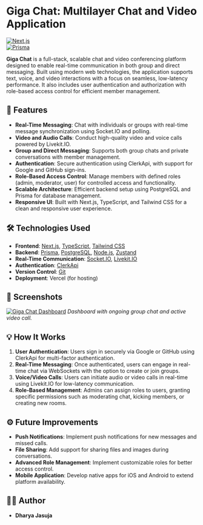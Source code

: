 # Giga Chat: Multilayer Chat and Video Application


[![Next.js](https://img.shields.io/badge/Next.js-Framework-blue)](https://nextjs.org/)  
[![Prisma](https://img.shields.io/badge/Prisma-ORM-green)](https://www.prisma.io/)

**Giga Chat** is a full-stack, scalable chat and video conferencing platform designed to enable real-time communication in both group and direct messaging. Built using modern web technologies, the application supports text, voice, and video interactions with a focus on seamless, low-latency performance. It also includes user authentication and authorization with role-based access control for efficient member management.

## 🚀 Features

- **Real-Time Messaging**: Chat with individuals or groups with real-time message synchronization using Socket.IO and polling.
- **Video and Audio Calls**: Conduct high-quality video and voice calls powered by Livekit.IO.
- **Group and Direct Messaging**: Supports both group chats and private conversations with member management.
- **Authentication**: Secure authentication using ClerkApi, with support for Google and GitHub sign-ins.
- **Role-Based Access Control**: Manage members with defined roles (admin, moderator, user) for controlled access and functionality.
- **Scalable Architecture**: Efficient backend setup using PostgreSQL and Prisma for database management.
- **Responsive UI**: Built with Next.js, TypeScript, and Tailwind CSS for a clean and responsive user experience.

## 🛠️ Technologies Used

- **Frontend**: [Next.js](https://nextjs.org/), [TypeScript](https://www.typescriptlang.org/), [Tailwind CSS](https://tailwindcss.com/)
- **Backend**: [Prisma](https://www.prisma.io/), [PostgreSQL](https://www.postgresql.org/), [Node.js](https://nodejs.org/), [Zustand](https://github.com/pmndrs/zustand)
- **Real-Time Communication**: [Socket.IO](https://socket.io/), [Livekit.IO](https://livekit.io/)
- **Authentication**: [ClerkApi](https://clerk.dev/)
- **Version Control**: [Git](https://git-scm.com/)
- **Deployment**: Vercel (for hosting)

## 📸 Screenshots

[![Giga Chat Dashboard](https://img.youtube.com/vi/9-e4kJ1uVPs)](https://www.youtube.com/watch?v=9-e4kJ1uVPs)
*Dashboard with ongoing group chat and active video call.*


## 💡 How It Works

1. **User Authentication**: Users sign in securely via Google or GitHub using ClerkApi for multi-factor authentication.
2. **Real-Time Messaging**: Once authenticated, users can engage in real-time chat via WebSockets with the option to create or join groups.
3. **Voice/Video Calls**: Users can initiate audio or video calls in real-time using Livekit.IO for low-latency communication.
4. **Role-Based Management**: Admins can assign roles to users, granting specific permissions such as moderating chat, kicking members, or creating new rooms.

## ⚙️ Future Improvements

- **Push Notifications**: Implement push notifications for new messages and missed calls.
- **File Sharing**: Add support for sharing files and images during conversations.
- **Advanced Role Management**: Implement customizable roles for better access control.
- **Mobile Application**: Develop native apps for iOS and Android to extend platform availability.

## 🧑‍💻 Author

- **Dharya Jasuja**  
 
